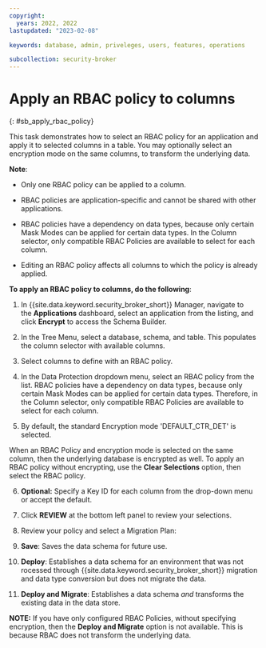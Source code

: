 ```yaml
---
copyright:
  years: 2022, 2022
lastupdated: "2023-02-08"

keywords: database, admin, priveleges, users, features, operations

subcollection: security-broker
---
```


# Apply an RBAC policy to columns
{: #sb_apply_rbac_policy}

This task demonstrates how to select an RBAC policy for an application
and apply it to selected columns in a table. You may optionally select
an encryption mode on the same columns, to transform the underlying
data. 

**Note**:

-   Only one RBAC policy can be applied to a column. 

-   RBAC policies are application-specific and cannot be shared with
    other applications. 

-   RBAC policies have a dependency on data types, because only certain
    Mask Modes can be applied for certain data types. In the Column
    selector, only compatible RBAC Policies are available to select for
    each column.

-   Editing an RBAC policy affects all columns to which the policy is
    already applied. 

**To apply an RBAC policy to columns, do the following**:

1. In {{site.data.keyword.security_broker_short}} Manager, navigate to the **Applications** dashboard, select an application from the listing, and click **Encrypt** to access the Schema Builder.

2. In the Tree Menu, select a database, schema, and table. This populates the column selector with available columns.

3. Select columns to define with an RBAC policy.

4. In the Data Protection dropdown menu, select an RBAC policy from the list. RBAC policies have a dependency on data types, because only certain Mask Modes can be applied for certain data types. Therefore, in the Column selector, only compatible RBAC Policies are available to select for each column.

5. By default, the standard Encryption mode 'DEFAULT_CTR_DET' is selected.

When an RBAC Policy and encryption mode is selected on the same column, then the underlying database is encrypted as well. To apply an RBAC policy without encrypting, use the **Clear Selections** option, then select the RBAC policy.

6. **Optional:** Specify a Key ID for each column from the drop-down menu or accept the default.

7. Click **REVIEW** at the bottom left panel to review your selections.

8. Review your policy and select a Migration Plan:

1.  **Save**: Saves the data schema for future use.

2.  **Deploy**: Establishes a data schema for an environment that was not rocessed through {{site.data.keyword.security_broker_short}} migration and data type conversion but does not migrate the data.

3.  **Deploy and Migrate**: Establishes a data schema *and* transforms the existing data in the data store.

**NOTE:** If you have only configured RBAC Policies, without
specifying encryption, then the **Deploy and Migrate** option is not
available. This is because RBAC does not transform the underlying
data. 

